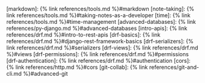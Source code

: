 <!-- https://www.markdownguide.org/basic-syntax/#reference-style-links -->
[markdown]: {% link references/tools.md %}#markdown
[note-taking]: {% link references/tools.md %}#taking-notes-as-a-developer
[time]: {% link references/tools.md %}#time-management
[advanced-databases]: {% link references/py-django.md %}#advanced-databases
[intro-apis]: {% link references/drf.md %}#intro-to-rest-apis
[drf-basics]: {% link references/drf.md %}#django-rest-framework-basics
[drf-serializers]: {% link references/drf.md %}#serializers
[drf-views]: {% link references/drf.md %}#views
[drf-permissions]: {% link references/drf.md %}#permissions
[drf-authentication]: {% link references/drf.md %}#authentication
[cors]: {% link references/http.md %}#cors
[git-collab]: {% link references/git-and-cli.md %}#advanced-git
